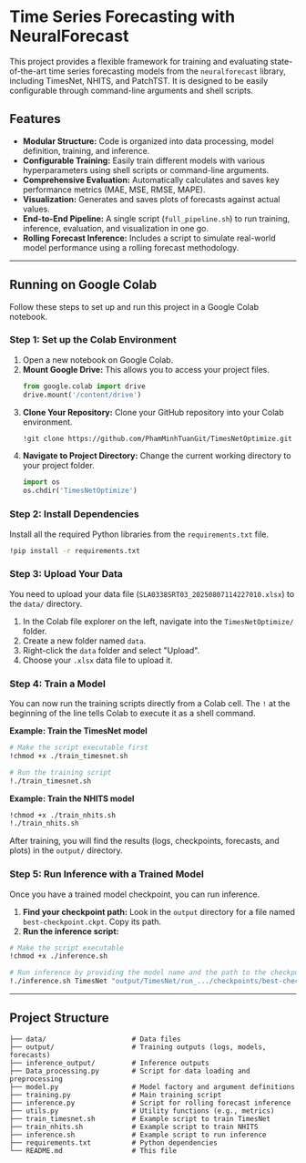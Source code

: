# Time Series Forecasting with NeuralForecast

This project provides a flexible framework for training and evaluating state-of-the-art time series forecasting models from the `neuralforecast` library, including TimesNet, NHITS, and PatchTST. It is designed to be easily configurable through command-line arguments and shell scripts.

## Features

- **Modular Structure:** Code is organized into data processing, model definition, training, and inference.
- **Configurable Training:** Easily train different models with various hyperparameters using shell scripts or command-line arguments.
- **Comprehensive Evaluation:** Automatically calculates and saves key performance metrics (MAE, MSE, RMSE, MAPE).
- **Visualization:** Generates and saves plots of forecasts against actual values.
- **End-to-End Pipeline:** A single script (`full_pipeline.sh`) to run training, inference, evaluation, and visualization in one go.
- **Rolling Forecast Inference:** Includes a script to simulate real-world model performance using a rolling forecast methodology.

---

## Running on Google Colab

Follow these steps to set up and run this project in a Google Colab notebook.

### Step 1: Set up the Colab Environment

1.  Open a new notebook on Google Colab.
2.  **Mount Google Drive:** This allows you to access your project files.
    ```python
    from google.colab import drive
    drive.mount('/content/drive')
    ```
3.  **Clone Your Repository:** Clone your GitHub repository into your Colab environment.
    ```bash
    !git clone https://github.com/PhamMinhTuanGit/TimesNetOptimize.git
    ```
4.  **Navigate to Project Directory:** Change the current working directory to your project folder.
    ```python
    import os
    os.chdir('TimesNetOptimize')
    ```

### Step 2: Install Dependencies

Install all the required Python libraries from the `requirements.txt` file.

```bash
!pip install -r requirements.txt
```

### Step 3: Upload Your Data

You need to upload your data file (`SLA0338SRT03_20250807114227010.xlsx`) to the `data/` directory.

1.  In the Colab file explorer on the left, navigate into the `TimesNetOptimize/` folder.
2.  Create a new folder named `data`.
3.  Right-click the `data` folder and select "Upload".
4.  Choose your `.xlsx` data file to upload it.

### Step 4: Train a Model

You can now run the training scripts directly from a Colab cell. The `!` at the beginning of the line tells Colab to execute it as a shell command.

**Example: Train the TimesNet model**

```bash
# Make the script executable first
!chmod +x ./train_timesnet.sh

# Run the training script
!./train_timesnet.sh
```

**Example: Train the NHITS model**

```bash
!chmod +x ./train_nhits.sh
!./train_nhits.sh
```

After training, you will find the results (logs, checkpoints, forecasts, and plots) in the `output/` directory.

### Step 5: Run Inference with a Trained Model

Once you have a trained model checkpoint, you can run inference.

1.  **Find your checkpoint path:** Look in the `output` directory for a file named `best-checkpoint.ckpt`. Copy its path.
2.  **Run the inference script:**

```bash
# Make the script executable
!chmod +x ./inference.sh

# Run inference by providing the model name and the path to the checkpoint
!./inference.sh TimesNet "output/TimesNet/run_.../checkpoints/best-checkpoint.ckpt"
```

---

## Project Structure

```
├── data/                     # Data files
├── output/                   # Training outputs (logs, models, forecasts)
├── inference_output/         # Inference outputs
├── Data_processing.py        # Script for data loading and preprocessing
├── model.py                  # Model factory and argument definitions
├── training.py               # Main training script
├── inference.py              # Script for rolling forecast inference
├── utils.py                  # Utility functions (e.g., metrics)
├── train_timesnet.sh         # Example script to train TimesNet
├── train_nhits.sh            # Example script to train NHITS
├── inference.sh              # Example script to run inference
├── requirements.txt          # Python dependencies
└── README.md                 # This file
```
